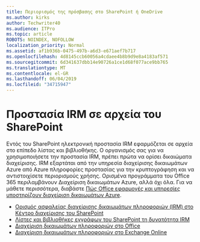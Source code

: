 ```yaml
---
title: Περιορισμός της πρόσβασης στο SharePoint ή OneDrive
ms.author: kirks
author: Techwriter40
ms.audience: ITPro
ms.topic: article
ROBOTS: NOINDEX, NOFOLLOW
localization_priority: Normal
ms.assetid: af1b936b-0475-497b-a6d3-e671aef7b717
ms.openlocfilehash: 4d8145ccb60056a4cdaee4b8b9d9e8a4183af571
ms.sourcegitcommit: 6d341637dbb14e90726a1ce1d68f077ace9bb765
ms.translationtype: MT
ms.contentlocale: el-GR
ms.lasthandoff: 06/04/2019
ms.locfileid: "34715947"
---
```

# <a name="irm-protection-to-sharepoint-files"></a>Προστασία IRM σε αρχεία του SharePoint


<p>Εντός του SharePoint ηλεκτρονική προστασία IRM εφαρμόζεται σε αρχεία στο επίπεδο λίστας και βιβλιοθήκης. Ο οργανισμός σας για να χρησιμοποιήσετε την προστασία IRM, πρέπει πρώτα να ορίσει δικαιώματα διαχείρισης. IRM εξαρτάται από την υπηρεσία διαχείρισης δικαιωμάτων Azure από Azure πληροφορίες προστασίας για την κρυπτογράφηση και να αντιστοιχίσετε περιορισμούς χρήσης. Ορισμένα προγράμματα του Office 365 περιλαμβάνουν Διαχείριση δικαιωμάτων Azure, αλλά όχι όλα. Για να μάθετε περισσότερα, διαβάστε <a href="https://docs.microsoft.com/azure/information-protection/understand-explore/office-apps-services-support" data-linktype="external">Πώς Office εφαρμογές και υπηρεσίες υποστηρίζουν διαχείριση δικαιωμάτων Azure</a>.</p> <ul> <li><a href="https://docs.microsoft.com/en-us/office365/securitycompliance/set-up-irm-in-sp-admin-center">Ορισμός ασφαλείας διαχείρισης δικαιωμάτων πληροφοριών (IRM) στο Κέντρο διαχείρισης του SharePoint</a></li> <li><a href="https://docs.microsoft.com/en-us/office365/securitycompliance/set-up-irm-in-sp-admin-center#irm-enable-sharepoint-document-libraries-and-lists">Λίστες και βιβλιοθήκες εγγράφων του SharePoint τη δυνατότητα IRM</a></li> <li><a href="https://support.office.com/en-US/Article/Information-Rights-Management-in-Office-c7a70797-6b1e-493f-acf7-92a39b85e30c">Διαχείριση δικαιωμάτων πληροφοριών στο Office</a></li> <li><a href="https://docs.microsoft.com/en-us/office365/SecurityCompliance/information-rights-management-in-exchange-online">Διαχείριση δικαιωμάτων πληροφοριών στο Exchange Online</a></li> </ul>


